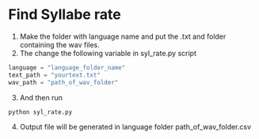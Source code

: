 # Find Syllabe rate 

1. Make the folder with language name and put the .txt and folder containing the wav files.
2. The change the following variable in syl_rate.py script
```python
language = "language_folder_name"
text_path = "yourtext.txt"
wav_path = "path_of_wav_folder"
```
3. And then run 
```python
python syl_rate.py
```
4. Output file will be generated in language folder path_of_wav_folder.csv
